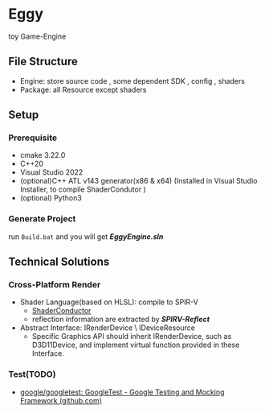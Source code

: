 # Eggy

toy Game-Engine

## File Structure

+ Engine: store source code , some dependent SDK , config , shaders
+ Package: all Resource except shaders

## Setup

### Prerequisite

+ cmake 3.22.0
+ C++20
+ Visual Studio 2022
+ (optional)C++ ATL v143 generator(x86 & x64) (Installed in Visual Studio Installer, to compile ShaderCondutor )
+ (optional) Python3

### Generate Project

run `Build.bat` and  you will get ***EggyEngine.sln***

## Technical Solutions

### Cross-Platform Render 

+ Shader Language(based on HLSL): compile to SPIR-V
  + [ShaderConductor](https://github.com/microsoft/ShaderConductor)
  + reflection information are extracted by  ***SPIRV-Reflect***
+ Abstract Interface: IRenderDevice \ IDeviceResource
  + Specific Graphics API should inherit IRenderDevice, such as D3D11Device, and implement virtual function provided in these Interface.

### Test(TODO)

+ [google/googletest: GoogleTest - Google Testing and Mocking Framework (github.com)](https://github.com/google/googletest)

